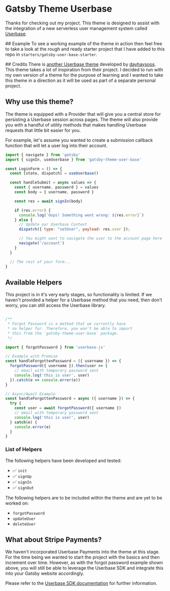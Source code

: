# Gatsby Theme Userbase

Thanks for checking out my project. This theme is designed to assist with the integration of a new serverless user management system called [Userbase](https://userbase.com).

## Example
To see a working example of the theme in action then feel free to take a look at the rough and ready starter project that I have added to this repo in `starters/gatsby-user-base-starter`.

## Credits
There is [another Userbase theme](https://github.com/dayhaysoos/gatsby-theme-userbase) developed by [dayhaysoos](https://github.com/dayhaysoos). This theme takes a lot of inspiration from their project. I decided to run with my own version of a theme for the purpose of learning and I wanted to take this theme in a direction as it will be used as part of a separate personal project.

## Why use this theme?

The theme is equipped with a Provider that will give you a central store for persisting a Userbase session across pages. The theme will also provide you with a handful of utility methods that makes handling Userbase requests that little bit easier for you.

For example, let's assume you wanted to create a submission callback function that will let a user log into their account.

```jsx
import { navigate } from 'gatsby'
import { signIn, useUserbase } from 'gatsby-theme-user-base'

const LoginForm = () => {
  const [state, dispatch] = useUserbase()

  const handleSubmit = async values => {
    const { username, password } = values
    const body = { username, password }

    const res = await signIn(body)

    if (res.error) {
      console.log(`Oops! Something went wrong: ${res.error}`)
    } else {
      // Update our Userbase Context
      dispatch({ type: "setUser", payload: res.user });

      // You might want to navigate the user to the account page here
      navigate('/account')
    }
  }

  // The rest of your form...
}
```

## Available Helpers

This project is in it's very early stages, so functionality is limited. If we haven't provided a helper for a Userbase method that you need, then don't worry, you can still access the Userbase library.

```js

/**
 * Forgot Password is a method that we currently have
 * no helper for. Therefore, you won't be able to import
 * this from the `gatsby-theme-user-base` package.
 */

import { forgotPassword } from 'userbase-js'

// Example with Promise
const handleForgottenPassword = ({ username }) => {
  forgotPassword({ username }).then(user => {
    // email with temporary password sent
    console.log('this is user', user)
  }).catch(e => console.error(e))
}

// Async/Await Example
const handleForgottenPassword = async ({ username }) => {
  try {
    const user = await forgotPassword({ username })
    // email with temporary password sent
    console.log('this is user', user)
  } catch(e) {
    console.error(e)
  }
}
```

### List of Helpers

The following helpers have been developed and tested:
- ✅ `init`
- ✅ `signUp`
- ✅ `signIn`
- ✅ `signOut`

The following helpers are to be included within the theme and are yet to be worked on:

- `forgotPassword`
- `updateUser`
- `deleteUser`

## What about Stripe Payments?

We haven't incorporated Userbase Payments into the theme at this stage. For the time being we wanted to start the project with the basics and then increment over time. However, as with the forgot password example shown above, you will still be able to leverage the Userbase SDK and integrate this into your Gatsby website accordingly.

Please refer to the [Userbase SDK documentation](https://userbase.com/docs/sdk/) for further information.
